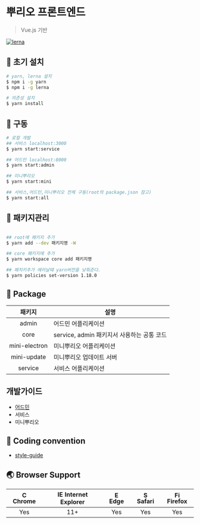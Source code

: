 # 뿌리오 프론트엔드
> Vue.js 기반

[![lerna](https://img.shields.io/badge/maintained%20with-lerna-cc00ff.svg)](https://lerna.js.org/)
<!-- [![Generic badge](https://img.shields.io/badge/vue-2.17-brightgreen)](https://shields.io/)
[![Generic badge](https://img.shields.io/badge/yarn-1.22.1-blue.svg)](https://shields.io/)
[![Conventional Commits](https://img.shields.io/badge/Conventional%20Commits-11.0.0-yellow.svg)](https://conventionalcommits.org) -->

## 🔨 초기 설치
```bash
# yarn, lerna 설치
$ npm i -g yarn
$ npm i -g lerna

# 의존성 설치
$ yarn install
```
## 🔨 구동
```bash
# 로컬 개발
## 서비스 localhost:3000
$ yarn start:service

## 어드민 localhost:8000
$ yarn start:admin

## 미니뿌리오
$ yarn start:mini

## 서비스,어드민,미니뿌리오 전체 구동(root의 package.json 참고)
$ yarn start:all

```
## 🔨 패키지관리
```bash

## root에 패키지 추가
$ yarn add --dev 패키지명 -W

## core 패키지에 추가
$ yarn workspace core add 패키지명

## 패치키추가 에러날때 yarn버전을 낮춰준다.
$ yarn policies set-version 1.18.0

```

## 📁 Package
| 패키지 | 설명 |
| :---------: | --------- |
| admin | 어드민 어플리케이션 |
| core | service, admin 패키지서 사용하는 공통 코드 |
| mini-electron | 미니뿌리오 어플리케이션 |
| mini-update | 미니뿌리오 업데이트 서버 |
| service | 서비스 어플리케이션 |

## 개발가이드
- [어드민](./packages/admin/README.md)
- 서비스
- 미니뿌리오

## 📙 Coding convention
- [style-guide](https://kr.vuejs.org/v2/style-guide/index.html#%EC%9A%B0%EC%84%A0%EC%88%9C%EC%9C%84-A-%ED%95%84%EC%88%98)

## 🌏 Browser Support
| <img src="https://user-images.githubusercontent.com/1215767/34348387-a2e64588-ea4d-11e7-8267-a43365103afe.png" alt="Chrome" width="16px" height="16px" /> Chrome | <img src="https://user-images.githubusercontent.com/1215767/34348590-250b3ca2-ea4f-11e7-9efb-da953359321f.png" alt="IE" width="16px" height="16px" /> Internet Explorer | <img src="https://user-images.githubusercontent.com/1215767/34348380-93e77ae8-ea4d-11e7-8696-9a989ddbbbf5.png" alt="Edge" width="16px" height="16px" /> Edge | <img src="https://user-images.githubusercontent.com/1215767/34348394-a981f892-ea4d-11e7-9156-d128d58386b9.png" alt="Safari" width="16px" height="16px" /> Safari | <img src="https://user-images.githubusercontent.com/1215767/34348383-9e7ed492-ea4d-11e7-910c-03b39d52f496.png" alt="Firefox" width="16px" height="16px" /> Firefox |
| :---------: | :---------: | :---------: | :---------: | :---------: |
| Yes | 11+ | Yes | Yes | Yes |


